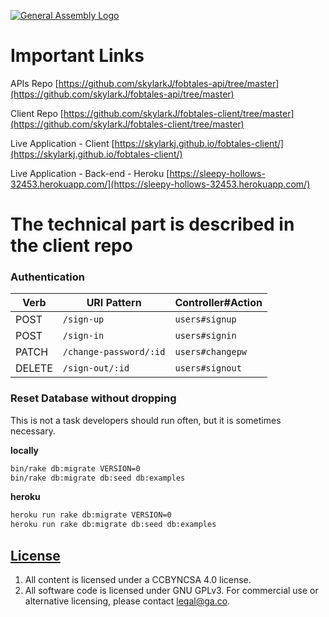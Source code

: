 [![General Assembly Logo](https://camo.githubusercontent.com/1a91b05b8f4d44b5bbfb83abac2b0996d8e26c92/687474703a2f2f692e696d6775722e636f6d2f6b6538555354712e706e67)](https://generalassemb.ly/education/web-development-immersive)

# Important Links
APIs Repo
[https://github.com/skylarkJ/fobtales-api/tree/master](https://github.com/skylarkJ/fobtales-api/tree/master)

Client Repo
[https://github.com/skylarkJ/fobtales-client/tree/master](https://github.com/skylarkJ/fobtales-client/tree/master)

Live Application - Client
[https://skylarkj.github.io/fobtales-client/](https://skylarkj.github.io/fobtales-client/)

Live Application - Back-end - Heroku
[https://sleepy-hollows-32453.herokuapp.com/](https://sleepy-hollows-32453.herokuapp.com/)



# The technical part is described in the client repo

### Authentication

| Verb   | URI Pattern            | Controller#Action |
|--------|------------------------|-------------------|
| POST   | `/sign-up`             | `users#signup`    |
| POST   | `/sign-in`             | `users#signin`    |
| PATCH  | `/change-password/:id` | `users#changepw`  |
| DELETE | `/sign-out/:id`        | `users#signout`   |



### Reset Database without dropping

This is not a task developers should run often, but it is sometimes necessary.

**locally**

```sh
bin/rake db:migrate VERSION=0
bin/rake db:migrate db:seed db:examples
```

**heroku**

```sh
heroku run rake db:migrate VERSION=0
heroku run rake db:migrate db:seed db:examples
```

## [License](LICENSE)

1.  All content is licensed under a CC­BY­NC­SA 4.0 license.
1.  All software code is licensed under GNU GPLv3. For commercial use or
    alternative licensing, please contact legal@ga.co.
